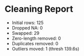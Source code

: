 # Cleaning Report
- Initial rows: 125
- Dropped NA: 0
- Swapped: 29
- Zero-length removed: 0
- Duplicates removed: 0
- Outliers moved: 1 (thresh 139.6s)
